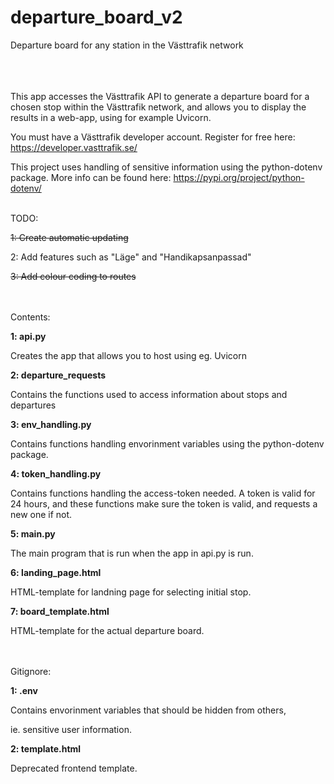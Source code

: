 # departure_board_v2

Departure board for any station in the Västtrafik network
<br><br>

<br><br>
This app accesses the Västtrafik API to generate a departure board for a chosen stop within the Västtrafik network, and allows you to display the results in a web-app, using for example Uvicorn.<p>
You must have a Västtrafik developer account. Register for free here: https://developer.vasttrafik.se/<p>
This project uses handling of sensitive information using the python-dotenv package.
More info can be found here: https://pypi.org/project/python-dotenv/<p>
<br>
TODO:<p>
~~1: Create automatic updating~~<p>
2: Add features such as "Läge" and "Handikapsanpassad"<p>
~~3: Add colour coding to routes<p>~~
<br><br>
Contents:<p>
**1: api.py<p>**
Creates the app that allows you to host using eg. Uvicorn<p>
**2: departure_requests<p>**
Contains the functions used to access information about stops and departures<p>
**3: env_handling.py<p>**
Contains functions handling envorinment variables using the python-dotenv package.<p>
**4: token_handling.py<p>**
Contains functions handling the access-token needed. A token is valid for 24 hours, and these functions make sure the token is valid, and requests a new one if not.<p>
**5: main.py<p>**
The main program that is run when the app in api.py is run.<p>
**6: landing_page.html<p>**
HTML-template for landning page for selecting initial stop.<p>
**7: board_template.html<p>**
HTML-template for the actual departure board.<p>
<br><br>
Gitignore:<p>
**1: .env<p>**
Contains envorinment variables that should be hidden from others, <p>
ie. sensitive user information.<p>
**2: template.html<p>**
Deprecated frontend template.<p>
